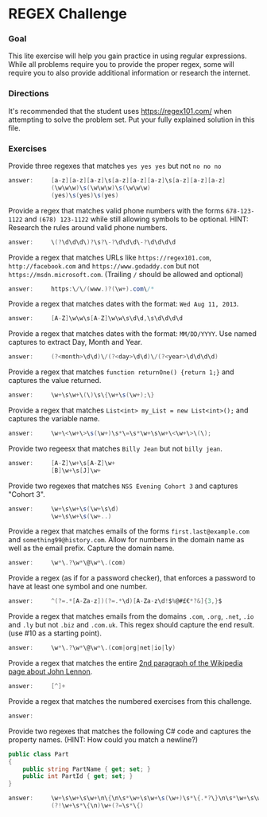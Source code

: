 # REGEX Challenge

### Goal

This lite exercise will help you gain practice in using regular expressions. While all problems require you to provide the proper regex, some will require you to also provide additional information or research the internet.

### Directions

It's recommended that the student uses https://regex101.com/ when attempting to solve the problem set. Put your fully explained solution in this file. 

### Exercises

Provide three regexes that matches `yes yes yes` but not `no no no`

```c#
answer:  	[a-z][a-z][a-z]\s[a-z][a-z][a-z]\s[a-z][a-z][a-z]
			(\w\w\w)\s(\w\w\w)\s(\w\w\w)
			(yes)\s(yes)\s(yes)

```

Provide a regex that matches valid phone numbers with the forms `678-123-1122` and `(678) 123-1122` while still allowing symbols to be optional. HINT: Research the rules around valid phone numbers.

```c#
answer:     \(?\d\d\d\)?\s?\-?\d\d\d\-?\d\d\d\d

```

Provide a regex that matches URLs like `https://regex101.com`, `http://facebook.com` and `https://www.godaddy.com` but not `https://msdn.microsoft.com`. (Trailing `/` should be allowed and optional)

```c#
answer:		https:\/\/(www.)?(\w+).com\/*

```

Provide a regex that matches dates with the format: `Wed Aug 11, 2013`.

```c#
answer:		[A-Z]\w\w\s[A-Z]\w\w\s\d\d,\s\d\d\d\d

```

Provide a regex that matches dates with the format: `MM/DD/YYYY`. Use named captures to extract Day, Month and Year.

```c#
answer:		(?<month>\d\d)\/(?<day>\d\d)\/(?<year>\d\d\d\d)

```

Provide a regex that matches `function returnOne() {return 1;}` and captures the value returned.

```c#
answer:		\w+\s\w+\(\)\s\{\w+\s(\w+);\}

```

Provide a regex that matches `List<int> my_List = new List<int>();` and captures the variable name.

```c#
answer:		\w+\<\w+\>\s(\w+)\s*\=\s*\w+\s\w+\<\w+\>\(\);

```

Provide two regeesx that matches `Billy Jean` but not `billy jean`.

```c#
answer:		[A-Z]\w+\s[A-Z]\w+
			[B]\w+\s[J]\w+

```

Provide two regexes that matches `NSS Evening Cohort 3` and captures "Cohort 3".

```c#
answer:		\w+\s\w+\s(\w+\s\d)
			\w+\s\w+\s(\w+..)

```

Provide a regex that matches emails of the forms `first.last@example.com` and `something99@history.com`. Allow for numbers in the domain name as well as the email prefix. Capture the domain name.

```c#
answer:		\w*\.?\w*\@\w*\.(com)

```

Provide a regex (as if for a password checker), that enforces a password to have at least one symbol and one number.

```c#
answer:		^(?=.*[A-Za-z])(?=.*\d)[A-Za-z\d!$%@#£€*?&]{3,}$

```

Provide a regex that matches emails from the domains `.com`, `.org`, `.net`, `.io` and `.ly` but not `.biz` and `.com.uk`. This regex should capture the end result. (use #10 as a starting point).

```c#
answer:		\w*\.?\w*\@\w*\.(com|org|net|io|ly)

```

Provide a regex that matches the entire [2nd paragraph of the Wikipedia page about John Lennon](https://en.wikipedia.org/wiki/John_Lennon).

```c#
answer:		[^]+

```

Provide a regex that matches the numbered exercises from this challenge.

```c#
answer:

```

Provide two regexes that matches the following C# code and captures the property names. (HINT: How could you match a newline?)

```c#
public class Part
{
    public string PartName { get; set; }
    public int PartId { get; set; }
}
```

```c#
answer:		\w+\s\w+\s\w+\n\{\n\s*\w+\s\w+\s(\w+)\s*\{.*?\}\n\s*\w+\s\w+\s(\w+)\s\{.*?\}\n\}
			(?!\w+\s*\{\n)\w+(?=\s*\{)

```
